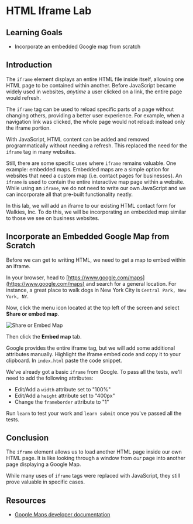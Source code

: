# HTML Iframe Lab

## Learning Goals

- Incorporate an embedded Google map from scratch

## Introduction

The `iframe` element displays an entire HTML file inside itself, allowing one
HTML page to be contained within another. Before JavaScript became widely used
in websites, _anytime_ a user clicked on a link, the entire page would refresh.

The `iframe` tag can be used to reload specific parts of a page without changing
others, providing a better user experience. For example, when a navigation link
was clicked, the whole page would not reload: instead only the iframe portion.

With JavaScript, HTML content can be added and removed programmatically without
needing a refresh. This replaced the need for the `iframe` tag in many websites.

Still, there are some specific uses where `iframe` remains valuable. One
example: embedded maps. Embedded maps are a simple option for websites that need
a custom map (i.e. contact pages for businesses). An `iframe` is used to contain
the entire interactive map page within a website. While using an `iframe`, we
do not need to write our own JavaScript and we can incorporate all that
pre-built functionality neatly.

In this lab, we will add an iframe to our existing HTML contact form for
Walkies, Inc. To do this, we will be incorporating an embedded map similar to
those we see on business websites.

## Incorporate an Embedded Google Map from Scratch

Before we can get to writing HTML, we need to get a map to embed within an
iframe.

In your browser, head to
[https://www.google.com/maps](https://www.google.com/maps) and search for a
general location. For instance, a great place to walk dogs in New York City is
`Central Park, New York, NY`.

Now, click the menu icon located at the top left of the screen and select
**Share or embed map**. 

![Share or Embed Map](https://curriculum-content.s3.amazonaws.com/html-iframes/share-or-embed-map.png)

Then click the **Embed map** tab.

Google provides the entire iframe tag, but we will add some additional
attributes manually. Highlight the iframe embed code and copy it to your
clipboard. In `index.html` paste the code snippet.

We've already got a basic `iframe` from Google. To pass all the tests, we'll
need to add the following attributes:

* Edit/Add a `width` attribute set to "100%"
* Edit/Add a `height` attribute set to "400px"
* Change the `frameborder` attribute to "1"

Run `learn` to test your work and `learn submit` once you've passed all the
tests.

## Conclusion

The `iframe` element allows us to load another HTML page inside our own HTML
page. It is like looking through a window from _our_ page into another page
displaying a Google Map.

While many uses of `iframe` tags were replaced with JavaScript, they still
prove valuable in specific cases.

## Resources 

- [Google Maps developer documentation](https://developers.google.com/maps/documentation/embed/guide)
